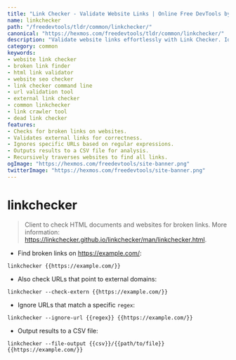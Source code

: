 ```yaml
---
title: "Link Checker - Validate Website Links | Online Free DevTools by Hexmos"
name: linkchecker
path: "/freedevtools/tldr/common/linkchecker/"
canonical: "https://hexmos.com/freedevtools/tldr/common/linkchecker/"
description: "Validate website links effortlessly with Link Checker. Identify broken links, external links, and improve website SEO with this free online tool, no registration required."
category: common
keywords:
- website link checker
- broken link finder
- html link validator
- website seo checker
- link checker command line
- url validation tool
- external link checker
- common linkchecker
- link crawler tool
- dead link checker
features:
- Checks for broken links on websites.
- Validates external links for correctness.
- Ignores specific URLs based on regular expressions.
- Outputs results to a CSV file for analysis.
- Recursively traverses websites to find all links.
ogImage: "https://hexmos.com/freedevtools/site-banner.png"
twitterImage: "https://hexmos.com/freedevtools/site-banner.png"
---
```


# linkchecker

> Client to check HTML documents and websites for broken links.
> More information: <https://linkchecker.github.io/linkchecker/man/linkchecker.html>.

- Find broken links on <https://example.com/>:

`linkchecker {{https://example.com/}}`

- Also check URLs that point to external domains:

`linkchecker --check-extern {{https://example.com/}}`

- Ignore URLs that match a specific `regex`:

`linkchecker --ignore-url {{regex}} {{https://example.com/}}`

- Output results to a CSV file:

`linkchecker --file-output {{csv}}/{{path/to/file}} {{https://example.com/}}`
